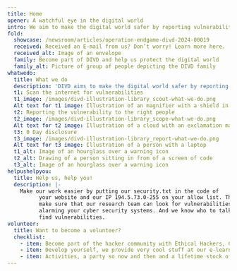 ```yaml
---
title: Home
opener: A watchful eye in the digital world
intro: We aim to make the digital world safer by reporting vulnerabilities we find in digital systems to the people who can fix them.
fold:
  showcase: /newsroom/articles/operation-endgame-divd-2024-00019
  received: Received an E-mail from us? Don’t worry! Learn more here.
  received_alt: Image of an envelope
  family: Become part of DIVD and help us protect the digital world
  family_alt: Picture of group of people depicting the DIVD family
whatwedo:
  title: What we do
  description: 'DIVD aims to make the digital world safer by reporting vulnerabilities we find in digital systems to the people who can fix them. We have a global reach, but do it Dutch style: open, honest, collaborative, and for free.'
  t1: Scan the internet for vulnerabilities
  t1_image: /images/divd-illustration-library_scout-what-we-do.png
  Alt text for t1 image: Illustration of an magnifier with a shield in the middle that contains an exclamation mark
  t2: Reporting the vulnerability to the right people
  t2_image: /images/divd-illustration-library_scope-what-we-do.png
  Alt text for t2 image: Illustration of a cloud with an exclamation mark
  t3: 0 Day disclosure
  t3_image: /images/divd-illustration-library_report-what-we-do.png
  Alt text for t3 image: Illustration of a person with a laptop
  t1_alt: Image of an hourglass over a warning icon
  t2_alt: Drawing of a person sitting in from of a screen of code
  t3_alt: Image of an hourglass over a warning icon
helpushelpyou:
  title: Help us, help you!
  description: |-
    Make our work easier by putting our security.txt in the code of
          your website and our IP 194.5.73.0-255 on your allow list. This way you
          make sure that our research team can look for vulnerabilities without
          alarming your cyber security systems. And we know who to talk to when we
          find vulnerabilities.
volunteer:
  title: Want to become a volunteer?
  checklist:
    - item: Become part of the hacker community with Ethical Hackers, CISO's & researchers
    - item: Develop yourself, we provide very cool stuff at our e-learningplatform
    - item: Activities, a party so now and then and a lifetime stock of DIVD stickers & other merch
---
```


